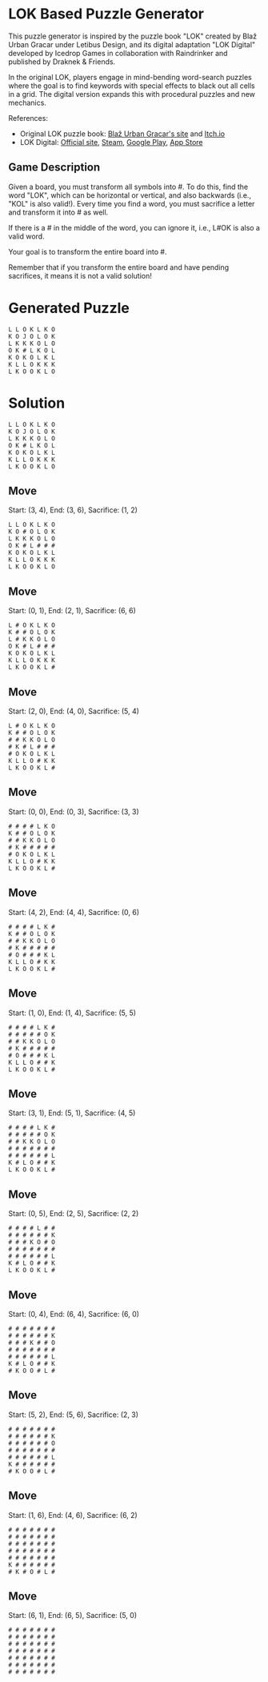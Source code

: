 # LOK Based Puzzle Generator

This puzzle generator is inspired by the puzzle book "LOK" created by Blaž Urban Gracar under Letibus Design, and its digital adaptation "LOK Digital" developed by Icedrop Games in collaboration with Raindrinker and published by Draknek & Friends.

In the original LOK, players engage in mind-bending word-search puzzles where the goal is to find keywords with special effects to black out all cells in a grid. The digital version expands this with procedural puzzles and new mechanics.

References:
- Original LOK puzzle book: [Blaž Urban Gracar's site](https://www.blazgracar.com/lok) and [Itch.io](https://letibus.itch.io/lok)
- LOK Digital: [Official site](https://lok-digital.com/), [Steam](https://store.steampowered.com/app/2207440/LOK_Digital/), [Google Play](https://play.google.com/store/apps/details?id=com.IcedropGames.LOK), [App Store](https://apps.apple.com/us/app/lok-digital/id6476513210)

## Game Description

Given a board, you must transform all symbols into #. To do this, find the word "LOK", which can be horizontal or vertical, and also backwards (i.e., "KOL" is also valid!). Every time you find a word, you must sacrifice a letter and transform it into # as well.

If there is a # in the middle of the word, you can ignore it, i.e., L#OK is also a valid word.

Your goal is to transform the entire board into #.

Remember that if you transform the entire board and have pending sacrifices, it means it is not a valid solution!

# Generated Puzzle

```
L L O K L K O
K O J O L O K
L K K K O L O
O K # L K O L
K O K O L K L
K L L O K K K
L K O O K L O
```

# Solution

```
L L O K L K O
K O J O L O K
L K K K O L O
O K # L K O L
K O K O L K L
K L L O K K K
L K O O K L O
```

## Move

Start: (3, 4), End: (3, 6), Sacrifice: (1, 2)

```
L L O K L K O
K O # O L O K
L K K K O L O
O K # L # # #
K O K O L K L
K L L O K K K
L K O O K L O
```

## Move

Start: (0, 1), End: (2, 1), Sacrifice: (6, 6)

```
L # O K L K O
K # # O L O K
L # K K O L O
O K # L # # #
K O K O L K L
K L L O K K K
L K O O K L #
```

## Move

Start: (2, 0), End: (4, 0), Sacrifice: (5, 4)

```
L # O K L K O
K # # O L O K
# # K K O L O
# K # L # # #
# O K O L K L
K L L O # K K
L K O O K L #
```

## Move

Start: (0, 0), End: (0, 3), Sacrifice: (3, 3)

```
# # # # L K O
K # # O L O K
# # K K O L O
# K # # # # #
# O K O L K L
K L L O # K K
L K O O K L #
```

## Move

Start: (4, 2), End: (4, 4), Sacrifice: (0, 6)

```
# # # # L K #
K # # O L O K
# # K K O L O
# K # # # # #
# O # # # K L
K L L O # K K
L K O O K L #
```

## Move

Start: (1, 0), End: (1, 4), Sacrifice: (5, 5)

```
# # # # L K #
# # # # # O K
# # K K O L O
# K # # # # #
# O # # # K L
K L L O # # K
L K O O K L #
```

## Move

Start: (3, 1), End: (5, 1), Sacrifice: (4, 5)

```
# # # # L K #
# # # # # O K
# # K K O L O
# # # # # # #
# # # # # # L
K # L O # # K
L K O O K L #
```

## Move

Start: (0, 5), End: (2, 5), Sacrifice: (2, 2)

```
# # # # L # #
# # # # # # K
# # # K O # O
# # # # # # #
# # # # # # L
K # L O # # K
L K O O K L #
```

## Move

Start: (0, 4), End: (6, 4), Sacrifice: (6, 0)

```
# # # # # # #
# # # # # # K
# # # K # # O
# # # # # # #
# # # # # # L
K # L O # # K
# K O O # L #
```

## Move

Start: (5, 2), End: (5, 6), Sacrifice: (2, 3)

```
# # # # # # #
# # # # # # K
# # # # # # O
# # # # # # #
# # # # # # L
K # # # # # #
# K O O # L #
```

## Move

Start: (1, 6), End: (4, 6), Sacrifice: (6, 2)

```
# # # # # # #
# # # # # # #
# # # # # # #
# # # # # # #
# # # # # # #
K # # # # # #
# K # O # L #
```

## Move

Start: (6, 1), End: (6, 5), Sacrifice: (5, 0)

```
# # # # # # #
# # # # # # #
# # # # # # #
# # # # # # #
# # # # # # #
# # # # # # #
# # # # # # #
```

